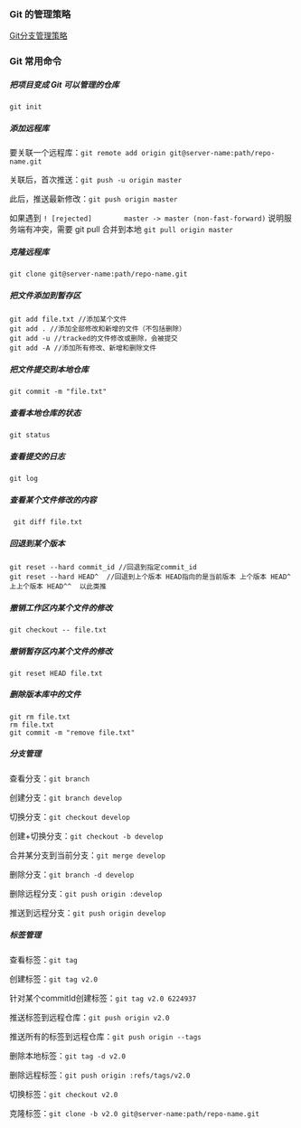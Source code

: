 ### Git 的管理策略

[Git分支管理策略](http://www.ruanyifeng.com/blog/2012/07/git.html)


### Git 常用命令

##### 把项目变成 Git 可以管理的仓库

```git init```

##### 添加远程库

要关联一个远程库：`git remote add origin git@server-name:path/repo-name.git`

关联后，首次推送：`git push -u origin master`

此后，推送最新修改：`git push origin master` 

如果遇到 `! [rejected]        master -> master (non-fast-forward)` 说明服务端有冲突，需要 git pull 合并到本地 `git pull origin master`

##### 克隆远程库

`git clone git@server-name:path/repo-name.git`

##### 把文件添加到暂存区

```
git add file.txt //添加某个文件
git add . //添加全部修改和新增的文件（不包括删除）
git add -u //tracked的文件修改或删除，会被提交
git add -A //添加所有修改、新增和删除文件

```

##### 把文件提交到本地仓库

``` git commit -m "file.txt" ```

##### 查看本地仓库的状态

```git status```

##### 查看提交的日志

``` git log ```

##### 查看某个文件修改的内容

``` git diff file.txt```

##### 回退到某个版本

```
git reset --hard commit_id //回退到指定commit_id
git reset --hard HEAD^  //回退到上个版本 HEAD指向的是当前版本 上个版本 HEAD^ 
上上个版本 HEAD^^  以此类推
```

##### 撤销工作区内某个文件的修改

``` git checkout -- file.txt ```

##### 撤销暂存区内某个文件的修改

``` git reset HEAD file.txt ```

##### 删除版本库中的文件

```
git rm file.txt
rm file.txt
git commit -m "remove file.txt"

```

##### 分支管理

查看分支：`git branch`

创建分支：`git branch develop`

切换分支：`git checkout develop`

创建+切换分支：`git checkout -b develop`

合并某分支到当前分支：`git merge develop`

删除分支：`git branch -d develop`

删除远程分支：`git push origin :develop`

推送到远程分支：`git push origin develop`

##### 标签管理

查看标签：`git tag`

创建标签：`git tag v2.0`

针对某个commitId创建标签：`git tag v2.0 6224937`

推送标签到远程仓库：`git push origin v2.0`

推送所有的标签到远程仓库：`git push origin --tags`

删除本地标签：`git tag -d v2.0`

删除远程标签：`git push origin :refs/tags/v2.0`

切换标签：`git checkout v2.0`

克隆标签：`git clone -b v2.0 git@server-name:path/repo-name.git`




